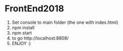 # FrontEnd2018

1) Set console to main folder (the one with index.html)
2) npm install
3) npm start
4) to go http://localhost:8808/
5) ENJOY :)
